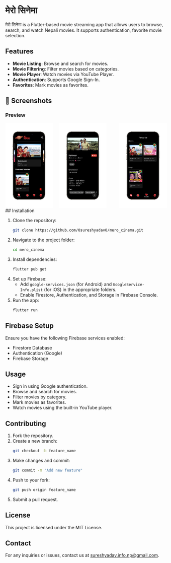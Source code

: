 # मेरो सिनेमा

मेरो सिनेमा is a Flutter-based movie streaming app that allows users to browse, search, and watch Nepali movies. It supports authentication, favorite movie selection.

## Features

- **Movie Listing**: Browse and search for movies.
- **Movie Filtering**: Filter movies based on categories.
- **Movie Player**: Watch movies via YouTube Player.
- **Authentication**: Supports Google Sign-In.
- **Favorites**: Mark movies as favorites.
## 📱 Screenshots

### Preview

<center>
<div style="display:flex;gap:20px;">
<img src="https://github.com/0sureshyadav0/asstets/blob/main/merocinema1.png?raw=true" height = "30%" width="30%">
<img src="https://github.com/0sureshyadav0/asstets/blob/main/merocinema2.png?raw=true" height = "30%" width="30%"><br>
<img src="https://github.com/0sureshyadav0/asstets/blob/main/merocinema3.png?raw=true" height = "30%" width="30%">
</div>

</center>
## Installation

1. Clone the repository:
   ```sh
   git clone https://github.com/0sureshyadav0/mero_cinema.git
   ```
2. Navigate to the project folder:
   ```sh
   cd mero_cinema
   ```
3. Install dependencies:
   ```sh
   flutter pub get
   ```
4. Set up Firebase:
   - Add `google-services.json` (for Android) and `GoogleService-Info.plist` (for iOS) in the appropriate folders.
   - Enable Firestore, Authentication, and Storage in Firebase Console.
5. Run the app:
   ```sh
   flutter run
   ```

## Firebase Setup

Ensure you have the following Firebase services enabled:

- Firestore Database
- Authentication (Google)
- Firebase Storage

## Usage

- Sign in using Google authentication.
- Browse and search for movies.
- Filter movies by category.
- Mark movies as favorites.
- Watch movies using the built-in YouTube player.

## Contributing

1. Fork the repository.
2. Create a new branch:
   ```sh
   git checkout -b feature_name
   ```
3. Make changes and commit:
   ```sh
   git commit -m "Add new feature"
   ```
4. Push to your fork:
   ```sh
   git push origin feature_name
   ```
5. Submit a pull request.

## License

This project is licensed under the MIT License.

## Contact

For any inquiries or issues, contact us at [sureshyadav.info.np@gmail.com](mailto:sureshyadav.info.np@gmail.com).
